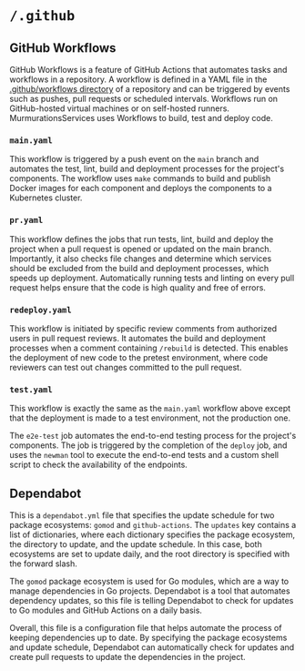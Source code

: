 # `/.github`

## GitHub Workflows

GitHub Workflows is a feature of GitHub Actions that automates tasks and
workflows in a repository. A workflow is defined in a YAML file in the
[.github/workflows directory](/.github/workflows) of a repository and can be
triggered by events such as pushes, pull requests or scheduled intervals.
Workflows run on GitHub-hosted virtual machines or on self-hosted runners.
MurmurationsServices uses Workflows to build, test and deploy code.

### `main.yaml`

This workflow is triggered by a push event on the `main` branch and automates
the test, lint, build and deployment processes for the project's components. The
workflow uses `make` commands to build and publish Docker images for each
component and deploys the components to a Kubernetes cluster.

### `pr.yaml`

This workflow defines the jobs that run tests, lint, build and deploy the
project when a pull request is opened or updated on the main branch.
Importantly, it also checks file changes and determine which services should be
excluded from the build and deployment processes, which speeds up deployment.
Automatically running tests and linting on every pull request helps ensure that
the code is high quality and free of errors.

### `redeploy.yaml`

This workflow is initiated by specific review comments from authorized users in
pull request reviews. It automates the build and deployment processes when a
comment containing `/rebuild` is detected. This enables the deployment of new
code to the pretest environment, where code reviewers can test out changes
committed to the pull request.

### `test.yaml`

This workflow is exactly the same as the `main.yaml` workflow above except that
the deployment is made to a test environment, not the production one.

The `e2e-test` job automates the end-to-end testing process for the project's
components. The job is triggered by the completion of the `deploy` job, and uses
the `newman` tool to execute the end-to-end tests and a custom shell script to
check the availability of the endpoints.

## Dependabot

This is a `dependabot.yml` file that specifies the update schedule for two
package ecosystems: `gomod` and `github-actions`. The `updates` key contains a
list of dictionaries, where each dictionary specifies the package ecosystem, the
directory to update, and the update schedule. In this case, both ecosystems are
set to update daily, and the root directory is specified with the forward slash.

The `gomod` package ecosystem is used for Go modules, which are a way to manage
dependencies in Go projects. Dependabot is a tool that automates dependency
updates, so this file is telling Dependabot to check for updates to Go modules
and GitHub Actions on a daily basis.

Overall, this file is a configuration file that helps automate the process of
keeping dependencies up to date. By specifying the package ecosystems and update
schedule, Dependabot can automatically check for updates and create pull
requests to update the dependencies in the project.
